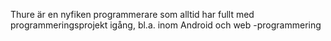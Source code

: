 Thure är en nyfiken programmerare som alltid har fullt med programmeringsprojekt igång, bl.a. inom Android och web -programmering 

